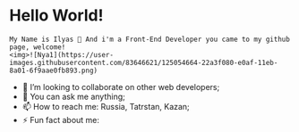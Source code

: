 ### <h1>Hello World!</h1> 
    My Name is Ilyas 👋 And i'm a Front-End Developer you came to my github page, welcome!
    <img>![Nya1](https://user-images.githubusercontent.com/83646621/125054664-22a3f080-e0af-11eb-8a01-6f9aae0fb893.png)
</img>



- 👯 I’m looking to collaborate on other web developers;
- 💬 You can ask me anything;
- 📫 How to reach me: Russia, Tatrstan, Kazan;
- ⚡ Fun fact about me: 

